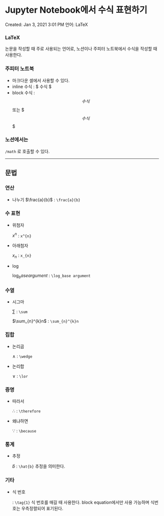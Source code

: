 # Jupyter Notebook에서 수식 표현하기

Created: Jan 3, 2021 3:01 PM
언어: LaTeX

### LaTeX

논문을 작성할 때 주로 사용되는 언어로, 노션이나 주피터 노트북에서 수식을 작성할 때 사용한다.

### 주피터 노트북

- 마크다운 셀에서 사용할 수 있다.
- inline 수식 : $ 수식 $
- block 수식 : $$ 수식 $$ 또는 $$$ 수식 $$$

### 노션에서는

`/math` 로 호출할 수 있다.

---

## 문법

### 연산

- 나누기
    $\frac{a}{b}$ : `\frac{a}{b}`

### 수 표현

- 위첨자

    $x^{n}$ : `x^{n}`

- 아래첨자

    $x_{n}$ : `x_{n}`

- log

    $\log_base argument$ : `\log_base argument`

### 수열

- 시그마

     $\sum$ :  `\sum`

    $\sum_{n}^{k}n$ : `\sum_{n}^{k}n`

### 집합

- 논리곱

    $\wedge$ : `\wedge`

- 논리합

    $\lor$ :  `\lor`

### 증명

- 따라서

    $\therefore$ : `\therefore`

- 왜냐하면

    $\because$ : `\because`
### 통계

- 추정

    $\hat{b}$ : `\hat{b}` 추정을 의미한다.

### 기타

- 식 번호

    $\tag{1}$ : `\tag{1}` 식 번호를 매길 때 사용한다. block equation에서만 사용 가능하며 식번호는 우측정렬되어 표기된다.